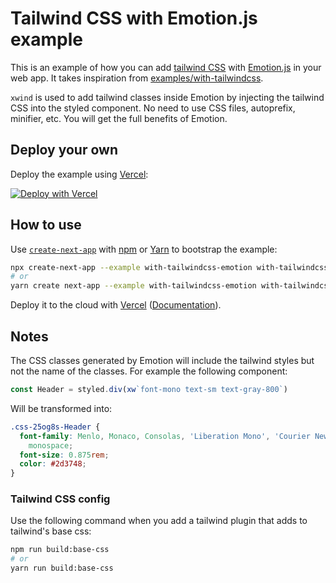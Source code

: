# Tailwind CSS with Emotion.js example

This is an example of how you can add [tailwind CSS](https://tailwindcss.com/) with [Emotion.js](https://emotion.sh/docs/introduction) in your web app. It takes inspiration from [examples/with-tailwindcss](https://github.com/vercel/next.js/blob/canary/examples/with-tailwindcss/README.md).

`xwind` is used to add tailwind classes inside Emotion by injecting the tailwind CSS into the styled component. No need to use CSS files, autoprefix, minifier, etc. You will get the full benefits of Emotion.

## Deploy your own

Deploy the example using [Vercel](https://vercel.com?utm_source=github&utm_medium=readme&utm_campaign=next-example):

[![Deploy with Vercel](https://vercel.com/button)](https://vercel.com/new/git/external?repository-url=https://github.com/vercel/next.js/tree/canary/examples/with-tailwindcss-emotion&project-name=with-tailwindcss-emotion&repository-name=with-tailwindcss-emotion)

## How to use

Use [`create-next-app`](https://github.com/vercel/next.js/tree/canary/packages/create-next-app) with [npm](https://docs.npmjs.com/cli/init) or [Yarn](https://yarnpkg.com/lang/en/docs/cli/create/) to bootstrap the example:

```bash
npx create-next-app --example with-tailwindcss-emotion with-tailwindcss-emotion-app
# or
yarn create next-app --example with-tailwindcss-emotion with-tailwindcss-emotion-app
```

Deploy it to the cloud with [Vercel](https://vercel.com/new?utm_source=github&utm_medium=readme&utm_campaign=next-example) ([Documentation](https://nextjs.org/docs/deployment)).

## Notes

The CSS classes generated by Emotion will include the tailwind styles but not the name of the classes. For example the following component:

```jsx
const Header = styled.div(xw`font-mono text-sm text-gray-800`)
```

Will be transformed into:

```css
.css-25og8s-Header {
  font-family: Menlo, Monaco, Consolas, 'Liberation Mono', 'Courier New',
    monospace;
  font-size: 0.875rem;
  color: #2d3748;
}
```

### Tailwind CSS config

Use the following command when you add a tailwind plugin that adds to tailwind's base css:

```bash
npm run build:base-css
# or
yarn run build:base-css
```
